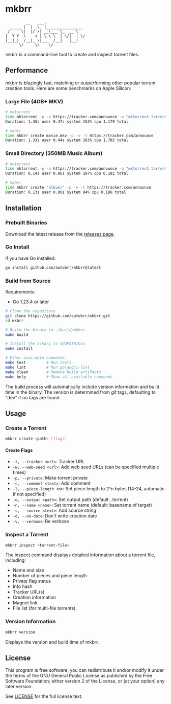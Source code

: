 # mkbrr

```
         __   ___.                 
  _____ |  | _\_ |________________
 /     \|  |/ /| __\___ \_  __ \
|  Y Y  \    < | \_\ \  | \/|  | \/
|__|_|  /__|_ \|___  /__|   |__|
      \/     \/    \/
```

mkbrr is a command-line tool to create and inspect torrent files.

## Performance

mkbrr is blazingly fast, matching or outperforming other popular torrent creation tools. Here are some benchmarks on Apple Silicon:

### Large File (4GB+ MKV)

```bash
# mktorrent
time mktorrent -p -a https://tracker.com/announce -o "mktorrent.torrent" "movie.mkv"
Duration: 1.35s user 0.47s system 153% cpu 1.179 total

# mkbrr
time mkbrr create movie.mkv -p -v -t https://tracker.com/announce
Duration: 1.33s user 0.44s system 103% cpu 1.702 total
```

### Small Directory (350MB Music Album)

```bash
# mktorrent
time mktorrent -p -a https://tracker.com/announce -o "mktorrent.torrent" "album/"
Duration: 0.14s user 0.06s system 107% cpu 0.182 total

# mkbrr
time mkbrr create 'album/' -p -v -t https://tracker.com/announce
Duration: 0.13s user 0.06s system 94% cpu 0.196 total
```

## Installation

### Prebuilt Binaries

Download the latest release from the [releases page](https://github.com/autobrr/mkbrr/releases).

### Go Install

If you have Go installed:

```bash
go install github.com/autobrr/mkbrr@latest
```

### Build from Source

Requirements:

- Go 1.23.4 or later

```bash
# Clone the repository
git clone https://github.com/autobrr/mkbrr.git
cd mkbrr

# Build the binary to ./build/mkbrr
make build

# Install the binary to $GOPATH/bin
make install

# Other available commands:
make test         # Run tests
make lint         # Run golangci-lint
make clean        # Remove build artifacts
make help         # Show all available commands
```

The build process will automatically include version information and build time in the binary. The version is determined from git tags, defaulting to "dev" if no tags are found.

## Usage

### Create a Torrent

```bash
mkbrr create <path> [flags]
```

#### Create Flags

- `-t, --tracker <url>`: Tracker URL
- `-w, --web-seed <url>`: Add web seed URLs (can be specified multiple times)
- `-p, --private`: Make torrent private
- `-c, --comment <text>`: Add comment
- `-l, --piece-length <n>`: Set piece length to 2^n bytes (14-24, automatic if not specified)
- `-o, --output <path>`: Set output path (default: <name>.torrent)
- `-n, --name <name>`: Set torrent name (default: basename of target)
- `-s, --source <text>`: Add source string
- `-d, --no-date`: Don't write creation date
- `-v, --verbose`: Be verbose

### Inspect a Torrent

```bash
mkbrr inspect <torrent-file>
```

The inspect command displays detailed information about a torrent file, including:

- Name and size
- Number of pieces and piece length
- Private flag status
- Info hash
- Tracker URL(s)
- Creation information
- Magnet link
- File list (for multi-file torrents)

### Version Information

```bash
mkbrr version
```

Displays the version and build time of mkbrr.

## License

This program is free software; you can redistribute it and/or modify it under the terms of the GNU General Public License as published by the Free Software Foundation; either version 2 of the License, or (at your option) any later version.

See [LICENSE](LICENSE) for the full license text.
